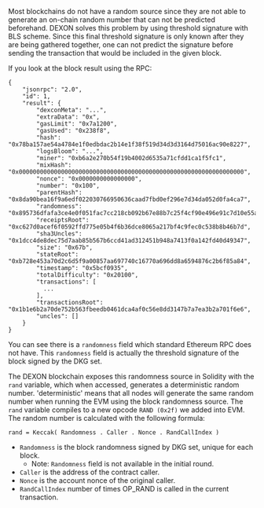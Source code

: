 Most blockchains do not have a random source since they are not able to generate an on-chain random number that can not be predicted beforehand. DEXON solves this problem by using threshold signature with BLS scheme. Since this final threshold signature is only known after they are being gathered together, one can not predict the signature before sending the transaction that would be included in the given block.

If you look at the block result using the RPC:
```
{
    "jsonrpc": "2.0",
    "id": 1,
    "result": {
        "dexconMeta": "...",
        "extraData": "0x",
        "gasLimit": "0x7a1200",
        "gasUsed": "0x238f8",
        "hash": "0x78ba157ae54a4784e1f0edbdac2b14e1f38f519d34d3d3164d75016ac90e8227",
        "logsBloom": "...",
        "miner": "0xb6a2e270b54f19b4002d6535a71cfdd1ca1f5fc1",
        "mixHash": "0x0000000000000000000000000000000000000000000000000000000000000000",
        "nonce": "0x0000000000000000",
        "number": "0x100",
        "parentHash": "0x8da90bea16f9a6edf022030766950636caad7fbd0ef296e7d34da052d0fa4ca7",
        "randomness": "0x895736dfafa3ce4e0f051fac7cc218cb092b67e88b7c25f4cf90e496e91c7d10e55a251e0ff6e655fdc8d866b85fe30c",
        "receiptsRoot": "0xc627d0acef6f0592ffd775e05b4f6b36dce8065a217bf4c9fec0c538b8b46b7d",
        "sha3Uncles": "0x1dcc4de8dec75d7aab85b567b6ccd41ad312451b948a7413f0a142fd40d49347",
        "size": "0x67b",
        "stateRoot": "0xb728e453a70d2c6d5f9a00857aa697740c16770a696dd8a6594876c2b6f85a84",
        "timestamp": "0x5bcf0935",
        "totalDifficulty": "0x20100",
        "transactions": [
          ...
        ],
        "transactionsRoot": "0x1b1e6b2a70de752b563fbeedb0461dca4af0c56e8dd3147b7a7ea3b2a701f6e6",
        "uncles": []
    }
}
```

You can see there is a `randomness` field which standard Ethereum RPC does not have. This `randomness` field is actually the threshold signature of the block signed by the DKG set.

The DEXON blockchain exposes this randomness source in Solidity with the `rand` variable, which when accessed, generates a deterministic random number. 'deterministic' means that all nodes will generate the same random number when running the EVM using the block randomness source. The `rand` variable compiles to a new opcode `RAND (0x2f)` 
we added into EVM. The random number is calculated with the following formula:

```
rand = Keccak( Randomness . Caller . Nonce . RandCallIndex )
```

* `Randomness` is the block randomness signed by DKG set, unique for each block.
    *  Note: `Randomness` field is not available in the initial round.
* `Caller` is the address of the contract caller.
* `Nonce` is the account nonce of the original caller.
* `RandCallIndex` number of times OP_RAND is called in the current transaction.